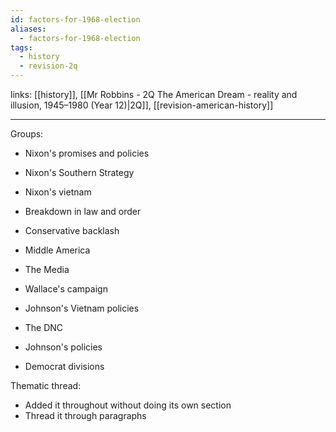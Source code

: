 ```yaml
---
id: factors-for-1968-election
aliases:
  - factors-for-1968-election
tags:
  - history
  - revision-2q
---
```


links: [[history]], [[Mr Robbins - 2Q The American Dream - reality and illusion, 1945–1980 (Year 12)|2Q]], [[revision-american-history]]

***

Groups:

- Nixon's promises and policies 
- Nixon's Southern Strategy
- Nixon's vietnam

- Breakdown in law and order 
- Conservative backlash
- Middle America
- The Media
- Wallace's campaign

- Johnson's Vietnam policies
- The DNC
- Johnson's policies
- Democrat divisions

Thematic thread:
- Added it throughout without doing its own section
- Thread it through paragraphs
